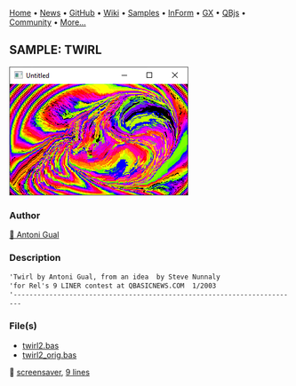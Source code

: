 [Home](https://qb64.com) • [News](../../news.md) • [GitHub](https://github.com/QB64Official/qb64) • [Wiki](wiki.md) • [Samples](../../samples.md) • [InForm](../../inform.md) • [GX](../../gx.md) • [QBjs](../../qbjs.md) • [Community](../../community.md) • [More...](../../more.md)

## SAMPLE: TWIRL

![screenshot.png](img/screenshot.png)

### Author

[🐝 Antoni Gual](../antoni-gual.md) 

### Description

```text
'Twirl by Antoni Gual, from an idea  by Steve Nunnaly
'for Rel's 9 LINER contest at QBASICNEWS.COM  1/2003
'------------------------------------------------------------------------
```

### File(s)

* [twirl2.bas](src/twirl2.bas)
* [twirl2_orig.bas](src/twirl2_orig.bas)

🔗 [screensaver](../screensaver.md), [9 lines](../9-lines.md)
